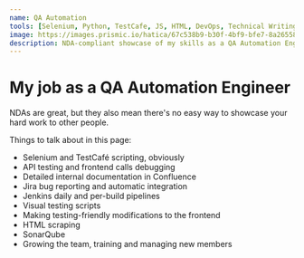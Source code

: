 ```yaml
---
name: QA Automation
tools: [Selenium, Python, TestCafe, JS, HTML, DevOps, Technical Writing, and more]
image: https://images.prismic.io/hatica/67c538b9-b30f-4bf9-bfe7-8a265581a393_Jenkins+Jira+Integration.png?auto=compress,format&rect=0,0,1800,1151&w=1200&h=767
description: NDA-compliant showcase of my skills as a QA Automation Engineer.
---
```


# My job as a QA Automation Engineer

NDAs are great, but they also mean there's no easy way to showcase your hard work to other people.

Things to talk about in this page:
* Selenium and TestCafé scripting, obviously
* API testing and frontend calls debugging
* Detailed internal documentation in Confluence
* Jira bug reporting and automatic integration
* Jenkins daily and per-build pipelines
* Visual testing scripts
* Making testing-friendly modifications to the frontend
* HTML scraping
* SonarQube
* Growing the team, training and managing new members